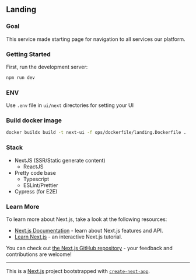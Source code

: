 ## Landing

### Goal

This service made starting page for navigation to all services our platform.

### Getting Started

First, run the development server:

```bash
npm run dev
```

### ENV

Use `.env` file in `ui/next` directories for setting your UI

### Build docker image

```bash
docker buildx build -t next-ui -f ops/dockerfile/landing.Dockerfile .
```

### Stack

- NextJS (SSR/Static generate content)
  - ReactJS
- Pretty code base
  - Typescript
  - ESLint/Prettier
- Cypress (for E2E)

### Learn More

To learn more about Next.js, take a look at the following resources:

- [Next.js Documentation](https://nextjs.org/docs) - learn about Next.js features and API.
- [Learn Next.js](https://nextjs.org/learn) - an interactive Next.js tutorial.

You can check out [the Next.js GitHub repository](https://github.com/vercel/next.js/) - your feedback and contributions are welcome!

---

This is a [Next.js](https://nextjs.org/) project bootstrapped with [`create-next-app`](https://github.com/vercel/next.js/tree/canary/packages/create-next-app).
